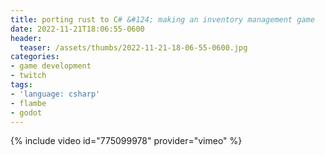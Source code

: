 ```yaml
---
title: porting rust to C# &#124; making an inventory management game
date: 2022-11-21T18:06:55-0600
header:
  teaser: /assets/thumbs/2022-11-21-18-06-55-0600.jpg
categories:
- game development
- twitch
tags:
- 'language: csharp'
- flambe
- godot
---
```

{% include video id="775099978" provider="vimeo" %}
